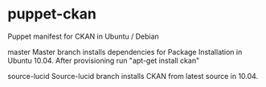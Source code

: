puppet-ckan
===========

Puppet manifest for CKAN in Ubuntu / Debian

master
Master branch installs dependencies for Package Installation in Ubuntu 10.04. After provisioning run "apt-get install ckan"

source-lucid
Source-lucid branch installs CKAN from latest source in 10.04.
